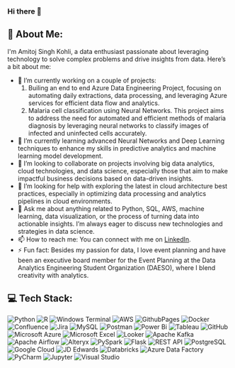 ### Hi there 👋

## 💫 **About Me:**

I'm Amitoj Singh Kohli, a data enthusiast passionate about leveraging technology to solve complex problems and drive insights from data. Here’s a bit about me:

- 🔭 I’m currently working on a couple of projects:
  1) Builing an end to end Azure Data Engineering Project, focusing on automating daily extractions, data processing, and leveraging Azure services for efficient data flow and analytics.
  2) Malaria cell classification using Neural Networks. This project aims to address the need for automated and efficient methods of malaria diagnosis by leveraging neural networks to classify images of infected and uninfected cells accurately.
- 🌱 I’m currently learning advanced Neural Networks and Deep Learning techniques to enhance my skills in predictive analytics and machine learning model development.
- 👯 I’m looking to collaborate on projects involving big data analytics, cloud technologies, and data science, especially those that aim to make impactful business decisions based on data-driven insights.
- 🤔 I’m looking for help with exploring the latest in cloud architecture best practices, especially in optimizing data processing and analytics pipelines in cloud environments.
- 💬 Ask me about anything related to Python, SQL, AWS, machine learning, data visualization, or the process of turning data into actionable insights. I’m always eager to discuss new technologies and strategies in data science.
- 📫 How to reach me: You can connect with me on [LinkedIn](https://www.linkedin.com/in/amitojsinghkohli).
- ⚡ Fun fact: Besides my passion for data, I love event planning and have been an executive board member for the Event Planning at the Data Analytics Engineering Student Organization (DAESO), where I blend creativity with analytics.

## 💻 Tech Stack:
![Python](https://img.shields.io/badge/python-3670A0?style=for-the-badge&logo=python&logoColor=ffdd54) ![R](https://img.shields.io/badge/r-%23276DC3.svg?style=for-the-badge&logo=r&logoColor=white) ![Windows Terminal](https://img.shields.io/badge/Windows%20Terminal-%234D4D4D.svg?style=for-the-badge&logo=windows-terminal&logoColor=white) ![AWS](https://img.shields.io/badge/AWS-%23FF9900.svg?style=for-the-badge&logo=amazon-aws&logoColor=white) ![GithubPages](https://img.shields.io/badge/github%20pages-121013?style=for-the-badge&logo=github&logoColor=white) ![Docker](https://img.shields.io/badge/docker-%230db7ed.svg?style=for-the-badge&logo=docker&logoColor=white)![Confluence](https://img.shields.io/badge/confluence-%23172BF4.svg?style=for-the-badge&logo=confluence&logoColor=white) ![Jira](https://img.shields.io/badge/jira-%230A0FFF.svg?style=for-the-badge&logo=jira&logoColor=white) ![MySQL](https://img.shields.io/badge/mysql-%2300000f.svg?style=for-the-badge&logo=mysql&logoColor=white) ![Postman](https://img.shields.io/badge/Postman-FF6C37?style=for-the-badge&logo=postman&logoColor=white) ![Power Bi](https://img.shields.io/badge/power_bi-F2C811?style=for-the-badge&logo=powerbi&logoColor=black) ![Tableau](https://img.shields.io/badge/tableau-E97627?style=for-the-badge&logo=tableau&logoColor=white)
![GitHub](https://img.shields.io/badge/github-100000?style=for-the-badge&logo=github&logoColor=white)
![Microsoft Azure](https://img.shields.io/badge/microsoft_azure-0089D6?style=for-the-badge&logo=microsoft-azure&logoColor=white)
![Microsoft Excel](https://img.shields.io/badge/microsoft_excel-217346?style=for-the-badge&logo=microsoft-excel&logoColor=white)
![Looker](https://img.shields.io/badge/looker-4285F4?style=for-the-badge&logo=looker&logoColor=white)
![Apache Kafka](https://img.shields.io/badge/apache_kafka-231F20?style=for-the-badge&logo=apache-kafka&logoColor=white)
![Apache Airflow](https://img.shields.io/badge/apache_airflow-017CEE?style=for-the-badge&logo=apache-airflow&logoColor=white)
![Alteryx](https://img.shields.io/badge/alteryx-00B1E9?style=for-the-badge&logo=alteryx&logoColor=white)
![PySpark](https://img.shields.io/badge/pyspark-E25A1C?style=for-the-badge&logo=apache-spark&logoColor=white)
![Flask](https://img.shields.io/badge/flask-000000?style=for-the-badge&logo=flask&logoColor=white)
![REST API](https://img.shields.io/badge/rest_api-009688?style=for-the-badge&logo=rest&logoColor=white)
![PostgreSQL](https://img.shields.io/badge/postgresql-316192?style=for-the-badge&logo=postgresql&logoColor=white)
![Google Cloud](https://img.shields.io/badge/google_cloud-4285F4?style=for-the-badge&logo=google-cloud&logoColor=white)
![JD Edwards](https://img.shields.io/badge/jd_edwards-FFE600?style=for-the-badge&logo=oracle&logoColor=black)
![Databricks](https://img.shields.io/badge/databricks-FF3621?style=for-the-badge&logo=databricks&logoColor=white)
![Azure Data Factory](https://img.shields.io/badge/azure_data_factory-0078D4?style=for-the-badge&logo=microsoft-azure&logoColor=white)
![PyCharm](https://img.shields.io/badge/pycharm-143?style=for-the-badge&logo=pycharm&logoColor=black&color=green)
![Jupyter](https://img.shields.io/badge/jupyter-%23F37626.svg?style=for-the-badge&logo=jupyter&logoColor=white)
![Visual Studio](https://img.shields.io/badge/Visual%20Studio-5C2D91?style=for-the-badge&logo=visual-studio&logoColor=white)
